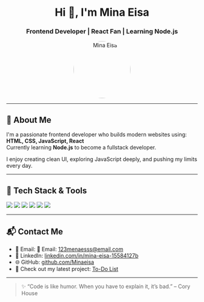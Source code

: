 <h1 align="center">Hi 👋, I'm Mina Eisa</h1>
<h3 align="center">Frontend Developer | React Fan | Learning Node.js</h3>

<p align="center">
  <img src="https://github.com/Minaeisa.png" width="150" style="border-radius: 50%;" alt="Mina Eisa" />
</p>



---

## 🧠 About Me

I'm a passionate frontend developer who builds modern websites using:
**HTML, CSS, JavaScript, React**  
Currently learning **Node.js** to become a fullstack developer.

I enjoy creating clean UI, exploring JavaScript deeply, and pushing my limits every day.

---

## 🔧 Tech Stack & Tools

<p>
  <img src="https://img.shields.io/badge/HTML-E34F26?logo=html5&logoColor=white" />
  <img src="https://img.shields.io/badge/CSS-1572B6?logo=css3&logoColor=white" />
  <img src="https://img.shields.io/badge/Bootstrap-7952B3?logo=bootstrap&logoColor=white" />
  <img src="https://img.shields.io/badge/JavaScript-F7DF1E?logo=javascript&logoColor=black" />
  <img src="https://img.shields.io/badge/React-61DAFB?logo=react&logoColor=black" />
  <img src="https://img.shields.io/badge/Node.js-339933?logo=node.js&logoColor=white" />
</p>

---

## 📬 Contact Me

- 📧 Email: 📧 Email: [123menaesss@email.com](mailto:123menaesss@email.com)
- 💼 LinkedIn: [linkedin.com/in/mina-eisa-15584127b](https:www.linkedin.com/in/mina-eisa-15584127b/)
- 🌐 GitHub: [github.com/Minaeisa](https://github.com/Minaeisa)
- 📌 Check out my latest project: [To-Do List](https://github.com/Minaeisa/To-Do-List)


---


> ✨ “Code is like humor. When you have to explain it, it’s bad.” – Cory House
